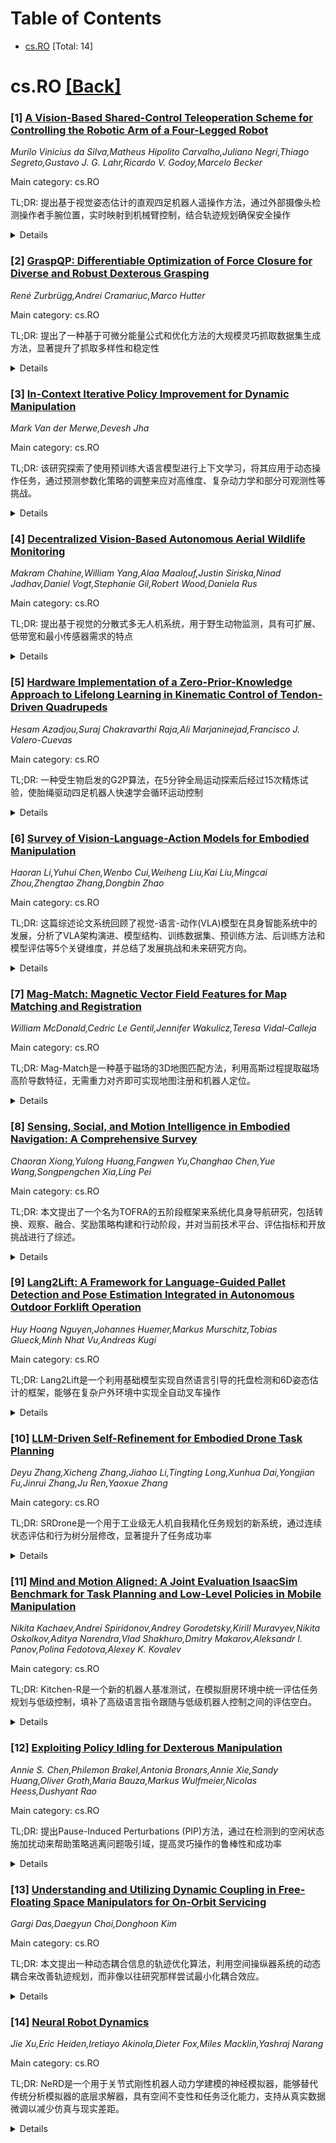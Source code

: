 <div id=toc></div>

# Table of Contents

- [cs.RO](#cs.RO) [Total: 14]


<div id='cs.RO'></div>

# cs.RO [[Back]](#toc)

### [1] [A Vision-Based Shared-Control Teleoperation Scheme for Controlling the Robotic Arm of a Four-Legged Robot](https://arxiv.org/abs/2508.14994)
*Murilo Vinicius da Silva,Matheus Hipolito Carvalho,Juliano Negri,Thiago Segreto,Gustavo J. G. Lahr,Ricardo V. Godoy,Marcelo Becker*

Main category: cs.RO

TL;DR: 提出基于视觉姿态估计的直观四足机器人遥操作方法，通过外部摄像头检测操作者手腕位置，实时映射到机械臂控制，结合轨迹规划确保安全操作


<details>
  <summary>Details</summary>
Motivation: 在危险和远程环境中，四足机器人机械臂需要更安全和高效的遥操作。传统摇杆控制不直观且需要专业知识，认知负荷高，缺乏集成的障碍物检测功能，在受限或动态工作空间中碰撞风险大

Method: 利用基于机器学习的外部摄像头视觉姿态估计管道检测操作者手腕位置，将这些手腕运动实时映射为机械臂命令，结合轨迹规划器检测和防止与障碍物及机械臂自身的碰撞

Result: 在真实机器人上验证了系统，展示了实时控制的稳健性能，能够提供可靠和直观的机器人控制

Conclusion: 这种遥操作方法为工业应用提供了成本效益高的解决方案，在安全性、精确性和易用性至关重要的高风险环境中确保可靠的直观机器人控制

Abstract: In hazardous and remote environments, robotic systems perform critical tasks
demanding improved safety and efficiency. Among these, quadruped robots with
manipulator arms offer mobility and versatility for complex operations.
However, teleoperating quadruped robots is challenging due to the lack of
integrated obstacle detection and intuitive control methods for the robotic
arm, increasing collision risks in confined or dynamically changing workspaces.
Teleoperation via joysticks or pads can be non-intuitive and demands a high
level of expertise due to its complexity, culminating in a high cognitive load
on the operator. To address this challenge, a teleoperation approach that
directly maps human arm movements to the robotic manipulator offers a simpler
and more accessible solution. This work proposes an intuitive remote control by
leveraging a vision-based pose estimation pipeline that utilizes an external
camera with a machine learning-based model to detect the operator's wrist
position. The system maps these wrist movements into robotic arm commands to
control the robot's arm in real-time. A trajectory planner ensures safe
teleoperation by detecting and preventing collisions with both obstacles and
the robotic arm itself. The system was validated on the real robot,
demonstrating robust performance in real-time control. This teleoperation
approach provides a cost-effective solution for industrial applications where
safety, precision, and ease of use are paramount, ensuring reliable and
intuitive robotic control in high-risk environments.

</details>


### [2] [GraspQP: Differentiable Optimization of Force Closure for Diverse and Robust Dexterous Grasping](https://arxiv.org/abs/2508.15002)
*René Zurbrügg,Andrei Cramariuc,Marco Hutter*

Main category: cs.RO

TL;DR: 提出了一种基于可微分能量公式和优化方法的大规模灵巧抓取数据集生成方法，显著提升了抓取多样性和稳定性


<details>
  <summary>Details</summary>
Motivation: 现有抓取数据集生成方法主要依赖采样算法或简化力闭合分析，往往收敛到强力抓取且多样性有限，无法充分利用灵巧手的灵活性

Method: 引入基于二次规划(QP)的严格可微分力闭合能量公式，并提出调整优化方法(MALA*)动态拒绝基于能量值分布的梯度步骤

Result: 方法在抓取多样性和最终抓取预测稳定性方面显著改进，提供了包含5,700个物体、5种夹爪和3种抓取类型的大规模数据集DexGraspNet

Conclusion: 该方法能够合成超越简单强力抓取的大规模、多样化且物理可行的抓取配置，包括精细操作如捏取和三指精确抓取，为灵巧手研究提供了宝贵资源

Abstract: Dexterous robotic hands enable versatile interactions due to the flexibility
and adaptability of multi-fingered designs, allowing for a wide range of
task-specific grasp configurations in diverse environments. However, to fully
exploit the capabilities of dexterous hands, access to diverse and high-quality
grasp data is essential -- whether for developing grasp prediction models from
point clouds, training manipulation policies, or supporting high-level task
planning with broader action options. Existing approaches for dataset
generation typically rely on sampling-based algorithms or simplified
force-closure analysis, which tend to converge to power grasps and often
exhibit limited diversity. In this work, we propose a method to synthesize
large-scale, diverse, and physically feasible grasps that extend beyond simple
power grasps to include refined manipulations, such as pinches and tri-finger
precision grasps. We introduce a rigorous, differentiable energy formulation of
force closure, implicitly defined through a Quadratic Program (QP).
Additionally, we present an adjusted optimization method (MALA*) that improves
performance by dynamically rejecting gradient steps based on the distribution
of energy values across all samples. We extensively evaluate our approach and
demonstrate significant improvements in both grasp diversity and the stability
of final grasp predictions. Finally, we provide a new, large-scale grasp
dataset for 5,700 objects from DexGraspNet, comprising five different grippers
and three distinct grasp types.
  Dataset and Code:https://graspqp.github.io/

</details>


### [3] [In-Context Iterative Policy Improvement for Dynamic Manipulation](https://arxiv.org/abs/2508.15021)
*Mark Van der Merwe,Devesh Jha*

Main category: cs.RO

TL;DR: 该研究探索了使用预训练大语言模型进行上下文学习，将其应用于动态操作任务，通过预测参数化策略的调整来应对高维度、复杂动力学和部分可观测性等挑战。


<details>
  <summary>Details</summary>
Motivation: 大语言模型在语言任务中展现出卓越的推理能力和少样本学习能力，但如何将这些能力扩展到动态操作领域仍是一个挑战。动态操作具有高维度、复杂动力学和部分可观测性等特点，需要新的方法来解决。

Method: 采用迭代方法，将上下文学习问题形式化为基于先前交互预测参数化策略的调整。通过输入-输出示例来泛化到新的输入，实现少样本学习。

Result: 在仿真和物理机器人上的多个任务中，上下文学习方法在低数据环境下优于其他替代方法。

Conclusion: 研究表明预训练语言模型可以通过上下文学习成功应用于动态操作任务，为解决复杂机器人控制问题提供了有前景的新途径。

Abstract: Attention-based architectures trained on internet-scale language data have
demonstrated state of the art reasoning ability for various language-based
tasks, such as logic problems and textual reasoning. Additionally, these Large
Language Models (LLMs) have exhibited the ability to perform few-shot
prediction via in-context learning, in which input-output examples provided in
the prompt are generalized to new inputs. This ability furthermore extends
beyond standard language tasks, enabling few-shot learning for general
patterns. In this work, we consider the application of in-context learning with
pre-trained language models for dynamic manipulation. Dynamic manipulation
introduces several crucial challenges, including increased dimensionality,
complex dynamics, and partial observability. To address this, we take an
iterative approach, and formulate our in-context learning problem to predict
adjustments to a parametric policy based on previous interactions. We show
across several tasks in simulation and on a physical robot that utilizing
in-context learning outperforms alternative methods in the low data regime.
Video summary of this work and experiments can be found
https://youtu.be/2inxpdrq74U?si=dAdDYsUEr25nZvRn.

</details>


### [4] [Decentralized Vision-Based Autonomous Aerial Wildlife Monitoring](https://arxiv.org/abs/2508.15038)
*Makram Chahine,William Yang,Alaa Maalouf,Justin Siriska,Ninad Jadhav,Daniel Vogt,Stephanie Gil,Robert Wood,Daniela Rus*

Main category: cs.RO

TL;DR: 提出基于视觉的分散式多无人机系统，用于野生动物监测，具有可扩展、低带宽和最小传感器需求的特点


<details>
  <summary>Details</summary>
Motivation: 野生动物野外作业需要高效的并行部署方法来识别和与特定个体互动，以支持同时进行的集体行为分析以及健康和安全干预

Method: 开发新颖的基于视觉的协调和跟踪算法，设计用于动态非结构化环境，不依赖集中式通信或控制，仅使用单个板载RGB摄像头

Result: 通过真实世界实验验证系统，展示了在不同野外条件下的可靠部署能力

Conclusion: 该系统能够在大物种的自然栖息地中实现稳健的识别和跟踪，解决了先前机器人解决方案的局限性

Abstract: Wildlife field operations demand efficient parallel deployment methods to
identify and interact with specific individuals, enabling simultaneous
collective behavioral analysis, and health and safety interventions. Previous
robotics solutions approach the problem from the herd perspective, or are
manually operated and limited in scale. We propose a decentralized vision-based
multi-quadrotor system for wildlife monitoring that is scalable, low-bandwidth,
and sensor-minimal (single onboard RGB camera). Our approach enables robust
identification and tracking of large species in their natural habitat. We
develop novel vision-based coordination and tracking algorithms designed for
dynamic, unstructured environments without reliance on centralized
communication or control. We validate our system through real-world
experiments, demonstrating reliable deployment in diverse field conditions.

</details>


### [5] [Hardware Implementation of a Zero-Prior-Knowledge Approach to Lifelong Learning in Kinematic Control of Tendon-Driven Quadrupeds](https://arxiv.org/abs/2508.15160)
*Hesam Azadjou,Suraj Chakravarthi Raja,Ali Marjaninejad,Francisco J. Valero-Cuevas*

Main category: cs.RO

TL;DR: 一种受生物启发的G2P算法，在5分钟全局运动探索后经过15次精炼试验，使胎绳驱动四足机器人快速学会循环运动控制


<details>
  <summary>Details</summary>
Motivation: 模仿哺乳动物的学习机制，解决机器人在不完整知识下快速学会身体控制和环境适应的挑战

Method: 采用从一般到特定(G2P)的学习算法，包括5分钟全局运动探索和15次每次20秒的精炼试验

Result: 系统在几分钟内学会了胎绳驱动四足机器人的功能性循环运动控制，并具有适应能力

Conclusion: 该方法为自主行走控制推进了新路径，使得机器人能够动态适应新环境保持性能

Abstract: Like mammals, robots must rapidly learn to control their bodies and interact
with their environment despite incomplete knowledge of their body structure and
surroundings. They must also adapt to continuous changes in both. This work
presents a bio-inspired learning algorithm, General-to-Particular (G2P),
applied to a tendon-driven quadruped robotic system developed and fabricated
in-house. Our quadruped robot undergoes an initial five-minute phase of
generalized motor babbling, followed by 15 refinement trials (each lasting 20
seconds) to achieve specific cyclical movements. This process mirrors the
exploration-exploitation paradigm observed in mammals. With each refinement,
the robot progressively improves upon its initial "good enough" solution. Our
results serve as a proof-of-concept, demonstrating the hardware-in-the-loop
system's ability to learn the control of a tendon-driven quadruped with
redundancies in just a few minutes to achieve functional and adaptive cyclical
non-convex movements. By advancing autonomous control in robotic locomotion,
our approach paves the way for robots capable of dynamically adjusting to new
environments, ensuring sustained adaptability and performance.

</details>


### [6] [Survey of Vision-Language-Action Models for Embodied Manipulation](https://arxiv.org/abs/2508.15201)
*Haoran Li,Yuhui Chen,Wenbo Cui,Weiheng Liu,Kai Liu,Mingcai Zhou,Zhengtao Zhang,Dongbin Zhao*

Main category: cs.RO

TL;DR: 这篇综述论文系统回顾了视觉-语言-动作(VLA)模型在具身智能系统中的发展，分析了VLA架构演进、模型结构、训练数据集、预训练方法、后训练方法和模型评估等5个关键维度，并总结了发展挑战和未来研究方向。


<details>
  <summary>Details</summary>
Motivation: 随着大模型技术的发展，视觉-语言-动作模型作为通用机器人控制框架，显著提升了具身智能系统中代理与环境的交互能力，扩展了具身AI机器人的应用场景，因此需要对这一领域进行系统性综述。

Method: 采用文献综述方法，首先梳理VLA架构的发展轨迹，然后从5个维度详细分析现有研究：模型结构、训练数据集、预训练方法、后训练方法和模型评估。

Result: 系统总结了VLA模型在具身操作任务中的研究现状，识别了当前技术发展的关键维度和研究进展。

Conclusion: 论文综合分析了VLA发展面临的关键挑战和实际部署问题，并指出了未来有前景的研究方向，为具身智能系统的发展提供了重要参考。

Abstract: Embodied intelligence systems, which enhance agent capabilities through
continuous environment interactions, have garnered significant attention from
both academia and industry. Vision-Language-Action models, inspired by
advancements in large foundation models, serve as universal robotic control
frameworks that substantially improve agent-environment interaction
capabilities in embodied intelligence systems. This expansion has broadened
application scenarios for embodied AI robots. This survey comprehensively
reviews VLA models for embodied manipulation. Firstly, it chronicles the
developmental trajectory of VLA architectures. Subsequently, we conduct a
detailed analysis of current research across 5 critical dimensions: VLA model
structures, training datasets, pre-training methods, post-training methods, and
model evaluation. Finally, we synthesize key challenges in VLA development and
real-world deployment, while outlining promising future research directions.

</details>


### [7] [Mag-Match: Magnetic Vector Field Features for Map Matching and Registration](https://arxiv.org/abs/2508.15300)
*William McDonald,Cedric Le Gentil,Jennifer Wakulicz,Teresa Vidal-Calleja*

Main category: cs.RO

TL;DR: Mag-Match是一种基于磁场的3D地图匹配方法，利用高斯过程提取磁场高阶导数特征，无需重力对齐即可实现地图注册和机器人定位。


<details>
  <summary>Details</summary>
Motivation: 传统基于相机或LiDAR的地图匹配方法在烟雾、灰尘等恶劣环境中表现不佳，而磁力计能够检测其他传感器无法感知的磁场特征，并在这些环境中保持鲁棒性。

Method: 提出基于磁场高阶导数的特征描述子，利用物理信息高斯过程进行概率推理，提取磁场及其导数特征，实现方向不变的地图匹配。

Result: 在仿真和真实实验中，Mag-Match相比基于SIFT的方法表现出色，能够准确实现地图到地图、机器人到地图以及机器人到机器人的变换。

Conclusion: Mag-Match提供了一种在恶劣环境下鲁棒的地图匹配解决方案，无需初始重力对齐，为多会话或多机器人数据集成提供了有效方法。

Abstract: Map matching and registration are essential tasks in robotics for
localisation and integration of multi-session or multi-robot data. Traditional
methods rely on cameras or LiDARs to capture visual or geometric information
but struggle in challenging conditions like smoke or dust. Magnetometers, on
the other hand, detect magnetic fields, revealing features invisible to other
sensors and remaining robust in such environments. In this paper, we introduce
Mag-Match, a novel method for extracting and describing features in 3D magnetic
vector field maps to register different maps of the same area. Our feature
descriptor, based on higher-order derivatives of magnetic field maps, is
invariant to global orientation, eliminating the need for gravity-aligned
mapping. To obtain these higher-order derivatives map-wide given point-wise
magnetometer data, we leverage a physics-informed Gaussian Process to perform
efficient and recursive probabilistic inference of both the magnetic field and
its derivatives. We evaluate Mag-Match in simulated and real-world experiments
against a SIFT-based approach, demonstrating accurate map-to-map, robot-to-map,
and robot-to-robot transformations - even without initial gravitational
alignment.

</details>


### [8] [Sensing, Social, and Motion Intelligence in Embodied Navigation: A Comprehensive Survey](https://arxiv.org/abs/2508.15354)
*Chaoran Xiong,Yulong Huang,Fangwen Yu,Changhao Chen,Yue Wang,Songpengchen Xia,Ling Pei*

Main category: cs.RO

TL;DR: 本文提出了一个名为TOFRA的五阶段框架来系统化具身导航研究，包括转换、观察、融合、奖励策略构建和行动阶段，并对当前技术平台、评估指标和开放挑战进行了综述。


<details>
  <summary>Details</summary>
Motivation: 传统导航方法依赖显式定位和预定义地图，而具身导航通过自我中心感知和类人交互策略，使机器人能够执行更复杂的自我中心任务，需要系统化的框架来整合这一新兴领域。

Method: 提出了TOFRA五阶段框架（Transition转换、Observation观察、Fusion融合、Reward-policy奖励策略构建、Action行动）来结构化具身导航研究，并对相关平台、评估指标进行批判性综述。

Result: 建立了一个系统化的具身导航研究框架，整理了当前最先进技术，识别了关键开放研究挑战，并提供了相关研究列表。

Conclusion: TOFRA框架为具身导航领域提供了全面的结构化方法，有助于推动该领域的发展，但仍存在许多待解决的研究挑战。

Abstract: Embodied navigation (EN) advances traditional navigation by enabling robots
to perform complex egocentric tasks through sensing, social, and motion
intelligence. In contrast to classic methodologies that rely on explicit
localization and pre-defined maps, EN leverages egocentric perception and
human-like interaction strategies. This survey introduces a comprehensive EN
formulation structured into five stages: Transition, Observation, Fusion,
Reward-policy construction, and Action (TOFRA). The TOFRA framework serves to
synthesize the current state of the art, provide a critical review of relevant
platforms and evaluation metrics, and identify critical open research
challenges. A list of studies is available at
https://github.com/Franky-X/Awesome-Embodied-Navigation.

</details>


### [9] [Lang2Lift: A Framework for Language-Guided Pallet Detection and Pose Estimation Integrated in Autonomous Outdoor Forklift Operation](https://arxiv.org/abs/2508.15427)
*Huy Hoang Nguyen,Johannes Huemer,Markus Murschitz,Tobias Glueck,Minh Nhat Vu,Andreas Kugi*

Main category: cs.RO

TL;DR: Lang2Lift是一个利用基础模型实现自然语言引导的托盘检测和6D姿态估计的框架，能够在复杂户外环境中实现全自动叉车操作


<details>
  <summary>Details</summary>
Motivation: 解决物流和建筑行业在自动化托盘搬运方面的挑战，包括劳动力短缺、安全隐患以及在变化负载、托盘质量不一致和非结构化环境下手动定位和检索托盘的效率低下问题

Method: 集成Florence-2和SAM-2进行语言基础分割，结合FoundationPose在杂乱多托盘户外场景中进行鲁棒姿态估计，最终通过运动规划模块实现全自动叉车操作

Result: 在真实世界测试数据集上达到0.76 mIoU的托盘分割精度，时序和误差分析证明了系统的鲁棒性和在物流和建筑环境中部署的可行性

Conclusion: Lang2Lift框架通过自然语言交互和先进感知技术，成功解决了户外环境下托盘自动化搬运的关键技术难题，为物流和建筑行业的自动化提供了可行解决方案

Abstract: The logistics and construction industries face persistent challenges in
automating pallet handling, especially in outdoor environments with variable
payloads, inconsistencies in pallet quality and dimensions, and unstructured
surroundings. In this paper, we tackle automation of a critical step in pallet
transport: the pallet pick-up operation. Our work is motivated by labor
shortages, safety concerns, and inefficiencies in manually locating and
retrieving pallets under such conditions. We present Lang2Lift, a framework
that leverages foundation models for natural language-guided pallet detection
and 6D pose estimation, enabling operators to specify targets through intuitive
commands such as "pick up the steel beam pallet near the crane." The perception
pipeline integrates Florence-2 and SAM-2 for language-grounded segmentation
with FoundationPose for robust pose estimation in cluttered, multi-pallet
outdoor scenes under variable lighting. The resulting poses feed into a motion
planning module for fully autonomous forklift operation. We validate Lang2Lift
on the ADAPT autonomous forklift platform, achieving 0.76 mIoU pallet
segmentation accuracy on a real-world test dataset. Timing and error analysis
demonstrate the system's robustness and confirm its feasibility for deployment
in operational logistics and construction environments. Video demonstrations
are available at https://eric-nguyen1402.github.io/lang2lift.github.io/

</details>


### [10] [LLM-Driven Self-Refinement for Embodied Drone Task Planning](https://arxiv.org/abs/2508.15501)
*Deyu Zhang,Xicheng Zhang,Jiahao Li,Tingting Long,Xunhua Dai,Yongjian Fu,Jinrui Zhang,Ju Ren,Yaoxue Zhang*

Main category: cs.RO

TL;DR: SRDrone是一个用于工业级无人机自我精化任务规划的新系统，通过连续状态评估和行为树分层修改，显著提升了任务成功率


<details>
  <summary>Details</summary>
Motivation: 传统方法依赖单帧最终状态评估，无法满足连续动态无人机操作的需求，需要更鲁棒和准确的任务结果评估方法

Method: 采用连续状态评估方法确定任务结果并提供解释性反馈；实现分层行为树修改模型，结合多级行为树分析和约束策略空间进行结构化反思学习

Result: 实验结果显示SRDrone相比基线方法成功率提升44.87%；通过迭代自我精化优化的经验库在实际部署中达到96.25%的成功率

Conclusion: SRDrone成功将大语言模型的通用推理智能与无人机严格物理执行约束相结合，在工业级行为树规划框架中嵌入了自适应任务精化能力

Abstract: We introduce SRDrone, a novel system designed for self-refinement task
planning in industrial-grade embodied drones. SRDrone incorporates two key
technical contributions: First, it employs a continuous state evaluation
methodology to robustly and accurately determine task outcomes and provide
explanatory feedback. This approach supersedes conventional reliance on
single-frame final-state assessment for continuous, dynamic drone operations.
Second, SRDrone implements a hierarchical Behavior Tree (BT) modification
model. This model integrates multi-level BT plan analysis with a constrained
strategy space to enable structured reflective learning from experience.
Experimental results demonstrate that SRDrone achieves a 44.87% improvement in
Success Rate (SR) over baseline methods. Furthermore, real-world deployment
utilizing an experience base optimized through iterative self-refinement
attains a 96.25% SR. By embedding adaptive task refinement capabilities within
an industrial-grade BT planning framework, SRDrone effectively integrates the
general reasoning intelligence of Large Language Models (LLMs) with the
stringent physical execution constraints inherent to embodied drones. Code is
available at https://github.com/ZXiiiC/SRDrone.

</details>


### [11] [Mind and Motion Aligned: A Joint Evaluation IsaacSim Benchmark for Task Planning and Low-Level Policies in Mobile Manipulation](https://arxiv.org/abs/2508.15663)
*Nikita Kachaev,Andrei Spiridonov,Andrey Gorodetsky,Kirill Muravyev,Nikita Oskolkov,Aditya Narendra,Vlad Shakhuro,Dmitry Makarov,Aleksandr I. Panov,Polina Fedotova,Alexey K. Kovalev*

Main category: cs.RO

TL;DR: Kitchen-R是一个新的机器人基准测试，在模拟厨房环境中统一评估任务规划与低级控制，填补了高级语言指令跟随与低级机器人控制之间的评估空白。


<details>
  <summary>Details</summary>
Motivation: 现有基准测试存在显著差距：高级语言指令跟随基准假设完美低级执行，而低级控制基准依赖简单单步命令，缺乏对任务规划和物理执行集成系统的综合评估。

Method: 基于Isaac Sim模拟器构建数字孪生厨房环境，包含500多个复杂语言指令，支持移动机械臂机器人。提供基于视觉语言模型的任务规划策略和基于扩散策略的低级控制策略基线方法。

Result: Kitchen-R提供了三种评估模式的灵活框架：规划模块独立评估、控制策略独立评估以及关键的系统集成评估。

Conclusion: Kitchen-R填补了具身AI研究的关键空白，实现了对语言引导机器人代理更全面和现实的基准测试。

Abstract: Benchmarks are crucial for evaluating progress in robotics and embodied AI.
However, a significant gap exists between benchmarks designed for high-level
language instruction following, which often assume perfect low-level execution,
and those for low-level robot control, which rely on simple, one-step commands.
This disconnect prevents a comprehensive evaluation of integrated systems where
both task planning and physical execution are critical. To address this, we
propose Kitchen-R, a novel benchmark that unifies the evaluation of task
planning and low-level control within a simulated kitchen environment. Built as
a digital twin using the Isaac Sim simulator and featuring more than 500
complex language instructions, Kitchen-R supports a mobile manipulator robot.
We provide baseline methods for our benchmark, including a task-planning
strategy based on a vision-language model and a low-level control policy based
on diffusion policy. We also provide a trajectory collection system. Our
benchmark offers a flexible framework for three evaluation modes: independent
assessment of the planning module, independent assessment of the control
policy, and, crucially, an integrated evaluation of the whole system. Kitchen-R
bridges a key gap in embodied AI research, enabling more holistic and realistic
benchmarking of language-guided robotic agents.

</details>


### [12] [Exploiting Policy Idling for Dexterous Manipulation](https://arxiv.org/abs/2508.15669)
*Annie S. Chen,Philemon Brakel,Antonia Bronars,Annie Xie,Sandy Huang,Oliver Groth,Maria Bauza,Markus Wulfmeier,Nicolas Heess,Dushyant Rao*

Main category: cs.RO

TL;DR: 提出Pause-Induced Perturbations (PIP)方法，通过在检测到的空闲状态施加扰动来帮助策略逃离问题吸引域，提高灵巧操作的鲁棒性和成功率


<details>
  <summary>Details</summary>
Motivation: 学习型灵巧操作策略经常在特定状态出现空闲现象（停止移动），这反映了训练数据的局限性，现有方法如数据过滤或控制频率调整会对策略性能产生负面影响

Method: PIP方法检测策略空闲状态，并在这些状态施加扰动，帮助策略逃离问题吸引域，无需额外监督或训练

Result: 在模拟双臂任务中显著改善测试性能，真实世界插入任务中绝对成功率提升15-35%，且在关键运动点空闲的特点使得从扰动产生的episodes学习能带来更好的迭代策略改进

Conclusion: PIP是一种简单有效的扰动策略，能够显著提高灵巧操作策略的鲁棒性和性能，特别是在需要高精度动作的关键状态

Abstract: Learning-based methods for dexterous manipulation have made notable progress
in recent years. However, learned policies often still lack reliability and
exhibit limited robustness to important factors of variation. One failure
pattern that can be observed across many settings is that policies idle, i.e.
they cease to move beyond a small region of states when they reach certain
states. This policy idling is often a reflection of the training data. For
instance, it can occur when the data contains small actions in areas where the
robot needs to perform high-precision motions, e.g., when preparing to grasp an
object or object insertion. Prior works have tried to mitigate this phenomenon
e.g. by filtering the training data or modifying the control frequency.
However, these approaches can negatively impact policy performance in other
ways. As an alternative, we investigate how to leverage the detectability of
idling behavior to inform exploration and policy improvement. Our approach,
Pause-Induced Perturbations (PIP), applies perturbations at detected idling
states, thus helping it to escape problematic basins of attraction. On a range
of challenging simulated dual-arm tasks, we find that this simple approach can
already noticeably improve test-time performance, with no additional
supervision or training. Furthermore, since the robot tends to idle at critical
points in a movement, we also find that learning from the resulting episodes
leads to better iterative policy improvement compared to prior approaches. Our
perturbation strategy also leads to a 15-35% improvement in absolute success
rate on a real-world insertion task that requires complex multi-finger
manipulation.

</details>


### [13] [Understanding and Utilizing Dynamic Coupling in Free-Floating Space Manipulators for On-Orbit Servicing](https://arxiv.org/abs/2508.15732)
*Gargi Das,Daegyun Choi,Donghoon Kim*

Main category: cs.RO

TL;DR: 本文提出一种动态耦合信息的轨迹优化算法，利用空间操纵器系统的动态耦合来改善轨迹规划，而非像以往研究那样尝试最小化耦合效应。


<details>
  <summary>Details</summary>
Motivation: 以往研究主要关注最小化空间操纵器系统的动态耦合，而忽视了耦合的潜在优势。本文动机在于探索如何利用动态耦合来改善轨迹规划性能。

Method: 使用动态耦合矩阵的奇异值分解(SVD)来识别经营耦合行为的主导组件，形成定量指标来定性化耦合强度和方向性，并将其整合到轨迹优化框架中。设计滑模控制跟踪控制器来评估优化轨迹的可行性。

Result: 模拟结果表明，在轨迹规划中明确考虑动态耦合能够实现更知识化和更高效的操作，为自由浮动空间操纵器系统的控制提供了新方向。

Conclusion: 通过利用动态耦合而非尝试最小化它，可以在轨迹规划中实现更优称的性能，这为空间操纵器系统的控制策略开启了新的研究思路。

Abstract: This study proposes a dynamic coupling-informed trajectory optimization
algorithm for free-floating space manipulator systems (SMSs). Dynamic coupling
between the base and the manipulator arms plays a critical role in influencing
the system's behavior. While prior research has predominantly focused on
minimizing this coupling, often overlooking its potential advantages, this work
investigates how dynamic coupling can instead be leveraged to improve
trajectory planning. Singular value decomposition (SVD) of the dynamic coupling
matrix is employed to identify the dominant components governing coupling
behavior. A quantitative metric is then formulated to characterize the strength
and directionality of the coupling and is incorporated into a trajectory
optimization framework. To assess the feasibility of the optimized trajectory,
a sliding mode control-based tracking controller is designed to generate the
required joint torque inputs. Simulation results demonstrate that explicitly
accounting for dynamic coupling in trajectory planning enables more informed
and potentially more efficient operation, offering new directions for the
control of free-floating SMSs.

</details>


### [14] [Neural Robot Dynamics](https://arxiv.org/abs/2508.15755)
*Jie Xu,Eric Heiden,Iretiayo Akinola,Dieter Fox,Miles Macklin,Yashraj Narang*

Main category: cs.RO

TL;DR: NeRD是一个用于关节式刚性机器人动力学建模的神经模拟器，能够替代传统分析模拟器的底层求解器，具有空间不变性和任务泛化能力，支持从真实数据微调以减少仿真与现实差距。


<details>
  <summary>Details</summary>
Motivation: 现有神经模拟器需要针对特定应用训练，无法泛化到新任务和环境，主要因为全局状态表示不足。需要开发能够泛化且可适应真实数据的机器人动力学模型。

Method: 提出NeRD（神经机器人动力学）模型，替代分析模拟器中的底层动力学和接触求解器，采用机器人中心且空间不变的仿真状态表示，并集成到现有机器人模拟器中作为可互换后端求解器。

Result: 实验表明NeRD模拟器在数千个仿真步骤中保持稳定和准确；能够跨任务和环境配置泛化；支持在神经引擎中完全进行策略学习；可以从真实世界数据微调以缩小仿真与现实差距。

Conclusion: NeRD提供了一个通用且可泛化的神经模拟器框架，能够有效处理关节式刚性机器人的复杂动力学，并成功桥接仿真与现实之间的鸿沟，为机器人学习提供了新的可能性。

Abstract: Accurate and efficient simulation of modern robots remains challenging due to
their high degrees of freedom and intricate mechanisms. Neural simulators have
emerged as a promising alternative to traditional analytical simulators,
capable of efficiently predicting complex dynamics and adapting to real-world
data; however, existing neural simulators typically require
application-specific training and fail to generalize to novel tasks and/or
environments, primarily due to inadequate representations of the global state.
In this work, we address the problem of learning generalizable neural
simulators for robots that are structured as articulated rigid bodies. We
propose NeRD (Neural Robot Dynamics), learned robot-specific dynamics models
for predicting future states for articulated rigid bodies under contact
constraints. NeRD uniquely replaces the low-level dynamics and contact solvers
in an analytical simulator and employs a robot-centric and spatially-invariant
simulation state representation. We integrate the learned NeRD models as an
interchangeable backend solver within a state-of-the-art robotics simulator. We
conduct extensive experiments to show that the NeRD simulators are stable and
accurate over a thousand simulation steps; generalize across tasks and
environment configurations; enable policy learning exclusively in a neural
engine; and, unlike most classical simulators, can be fine-tuned from
real-world data to bridge the gap between simulation and reality.

</details>
